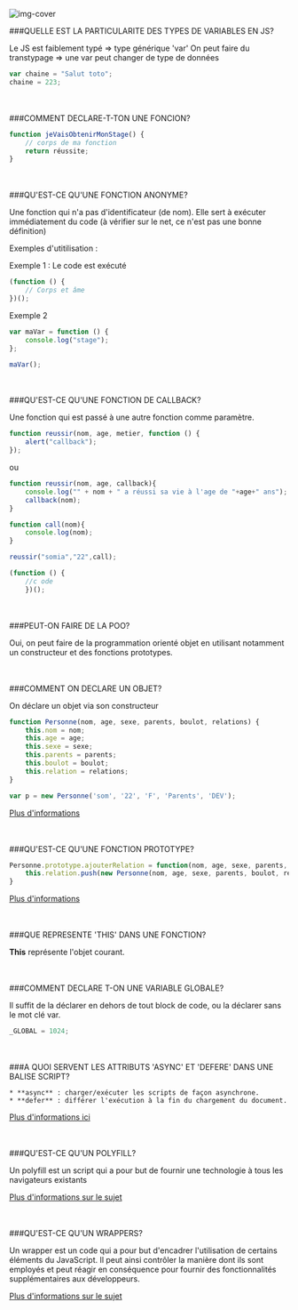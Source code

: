 ![img-cover](http://fgribreau.com/articles/_voyage-au-coeur-de-javascript/js_logo.png)

###QUELLE EST LA PARTICULARITE DES TYPES DE VARIABLES EN JS?

Le JS est faiblement typé => type générique 'var'
On peut faire du transtypage => une var peut changer de type de données

```javascript
var chaine = "Salut toto";
chaine = 223;
```

<br>
<br>
###COMMENT DECLARE-T-TON UNE FONCION?

```javascript
function jeVaisObtenirMonStage() {
    // corps de ma fonction
    return réussite;
}
```

<br>
<br>
###QU'EST-CE QU'UNE FONCTION ANONYME?

Une fonction qui n'a pas d'identificateur (de nom).
Elle sert à exécuter immédiatement du code
(à vérifier sur le net, ce n'est pas une bonne définition)

Exemples d'utitilisation :

Exemple 1 :
Le code est exécuté

```javascript
(function () {
    // Corps et âme
})();
```

Exemple 2

```javascript
var maVar = function () {
    console.log("stage");
};

maVar();
```

<br>
<br>
###QU'EST-CE QU'UNE FONCTION DE CALLBACK?

Une fonction qui est passé à une autre fonction comme paramètre.

```javascript
function reussir(nom, age, metier, function () {
    alert("callback");
});
```
ou

```javascript
function reussir(nom, age, callback){
    console.log("" + nom + " a réussi sa vie à l'age de "+age+" ans");
    callback(nom);
}

function call(nom){
    console.log(nom);
}

reussir("somia","22",call);
```

```javascript
(function () {
    //c ode
    })();
```

<br>
<br>
###PEUT-ON FAIRE DE LA POO?

Oui, on peut faire de la programmation orienté objet en utilisant notamment un constructeur et des fonctions prototypes.


<br>
<br>
###COMMENT ON DECLARE UN OBJET?

On déclare un objet via son constructeur

```javascript
function Personne(nom, age, sexe, parents, boulot, relations) {
    this.nom = nom;
    this.age = age;
    this.sexe = sexe;
    this.parents = parents;
    this.boulot = boulot;
    this.relation = relations;
}

var p = new Personne('som', '22', 'F', 'Parents', 'DEV');
```

[Plus d'informations](http://openclassrooms.com/courses/dynamisez-vos-sites-web-avec-javascript/les-objets-5)


<br>
<br>
###QU'EST-CE QU'UNE FONCTION PROTOTYPE?

```javascript
Personne.prototype.ajouterRelation = function(nom, age, sexe, parents, boulot, relation) {
    this.relation.push(new Personne(nom, age, sexe, parents, boulot, relations));
}
```

[Plus d'informations](http://openclassrooms.com/courses/dynamisez-vos-sites-web-avec-javascript/les-objets-5)


<br>
<br>
###QUE REPRESENTE 'THIS' DANS UNE FONCTION?

**This** représente l'objet courant.


<br>
<br>
###COMMENT DECLARE T-ON UNE VARIABLE GLOBALE?

Il suffit de la déclarer en dehors de tout block de code, ou la déclarer sans le mot clé var.

```javascript
_GLOBAL = 1024;
```

<br>
<br>
###A QUOI SERVENT LES ATTRIBUTS 'ASYNC' ET 'DEFERE' DANS UNE BALISE SCRIPT?

    * **async** : charger/exécuter les scripts de façon asynchrone.
    * **defer** : différer l'exécution à la fin du chargement du document.

[Plus d'informations ici](http://www.alsacreations.com/astuce/lire/1562-script-attribut-async-defer.html)


<br>
<br>
###QU'EST-CE QU'UN POLYFILL?

Un polyfill est un script qui a pour but de fournir une technologie à tous les navigateurs existants

[Plus d'informations sur le sujet](http://openclassrooms.com/courses/dynamisez-vos-sites-web-avec-javascript/les-polyfills-et-les-wrappers)



<br>
<br>
###QU'EST-CE QU'UN WRAPPERS?

Un wrapper est un code qui a pour but d'encadrer l'utilisation de certains éléments du JavaScript. Il peut ainsi contrôler la manière dont ils sont employés et peut réagir en conséquence pour fournir des fonctionnalités supplémentaires aux développeurs.

[Plus d'informations sur le sujet](http://openclassrooms.com/courses/dynamisez-vos-sites-web-avec-javascript/les-polyfills-et-les-wrappers)

<br>
<br>
